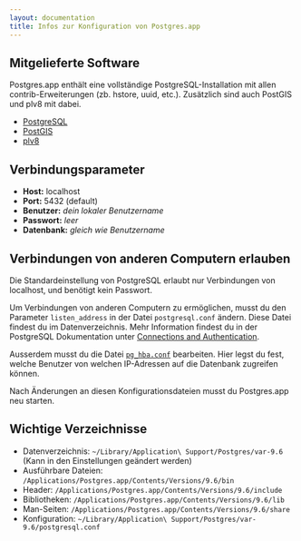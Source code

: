 ```yaml
---
layout: documentation
title: Infos zur Konfiguration von Postgres.app
---
```


## Mitgelieferte Software

Postgres.app enthält eine vollständige PostgreSQL-Installation mit allen contrib-Erweiterungen (zb. hstore, uuid, etc.).
Zusätzlich sind auch PostGIS und plv8 mit dabei.

- [PostgreSQL](http://www.postgresql.org/)
- [PostGIS](http://postgis.refractions.net/)
- [plv8](http://code.google.com/p/plv8js/wiki/PLV8)

## Verbindungsparameter
- **Host:** localhost
- **Port:** 5432 (default)
- **Benutzer:** *dein lokaler Benutzername*
- **Passwort:** *leer*
- **Datenbank:** *gleich wie Benutzername*

## Verbindungen von anderen Computern erlauben

Die Standardeinstellung von PostgreSQL erlaubt nur Verbindungen von localhost, und benötigt kein Passwort.

Um Verbindungen von anderen Computern zu ermöglichen, musst du den Parameter `listen_address`
in der Datei `postgresql.conf` ändern. Diese Datei findest du im Datenverzeichnis.
Mehr Information findest du in der PostgreSQL Dokumentation unter
[Connections and Authentication](http://www.postgresql.org/docs/current/static/runtime-config-connection.html).

Ausserdem musst du die Datei [`pg_hba.conf`](http://www.postgresql.org/docs/current/static/auth-pg-hba-conf.html) bearbeiten.
Hier legst du fest, welche Benutzer von welchen IP-Adressen auf die Datenbank zugreifen können.

Nach Änderungen an diesen Konfigurationsdateien musst du Postgres.app neu starten.

## Wichtige Verzeichnisse

- Datenverzeichnis: `~/Library/Application\ Support/Postgres/var-9.6` (Kann in den Einstellungen geändert werden)
- Ausführbare Dateien: `/Applications/Postgres.app/Contents/Versions/9.6/bin`
- Header: `/Applications/Postgres.app/Contents/Versions/9.6/include`
- Bibliotheken: `/Applications/Postgres.app/Contents/Versions/9.6/lib`
- Man-Seiten: `/Applications/Postgres.app/Contents/Versions/9.6/share`
- Konfiguration: `~/Library/Application\ Support/Postgres/var-9.6/postgresql.conf`

